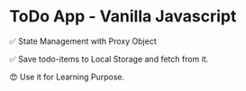 # ToDo App - Vanilla Javascript

✅ State Management with Proxy Object

✅ Save todo-items to Local Storage and fetch from it.

😍 Use it for Learning Purpose.
